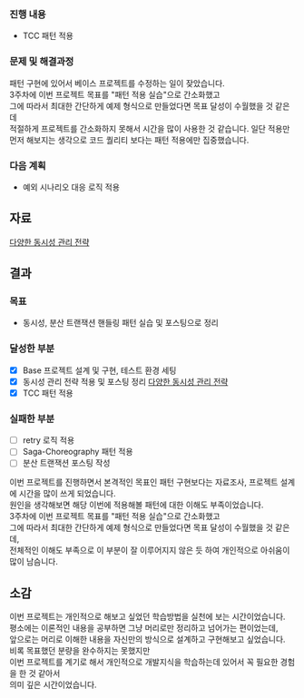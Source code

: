 ### 진행 내용
- TCC 패턴 적용

### 문제 및 해결과정
패턴 구현에 있어서 베이스 프로젝트를 수정하는 일이 잦았습니다.  
3주차에 이번 프로젝트 목표를 "패턴 적용 실습"으로 간소화했고  
그에 따라서 최대한 간단하게 예제 형식으로 만들었다면 목표 달성이 수월했을 것 같은데  
적절하게 프로젝트를 간소화하지 못해서 시간을 많이 사용한 것 같습니다.
일단 적용만 먼저 해보지는 생각으로 코드 퀄리티 보다는 패턴 적용에만 집중했습니다.

### 다음 계획
- 예외 시나리오 대응 로직 적용

## 자료
[다양한 동시성 관리 전략](https://www.notion.so/devrunner21/17d2b6f1529380249f08d9ff039b04e1?pvs=4)

## 결과

### 목표
- 동시성, 분산 트랜잭션 핸들링 패턴 실습 및 포스팅으로 정리

### 달성한 부분
- [x] Base 프로젝트 설계 및 구현, 테스트 환경 세팅
- [x] 동시성 관리 전략 적용 및 포스팅 정리 [다양한 동시성 관리 전략](https://www.notion.so/devrunner21/17d2b6f1529380249f08d9ff039b04e1?pvs=4)
- [x] TCC 패턴 적용

### 실패한 부분
- [ ] retry 로직 적용
- [ ] Saga-Choreography 패턴 적용
- [ ] 분산 트랜잭션 포스팅 작성

이번 프로젝트를 진행하면서 본격적인 목표인 패턴 구현보다는 자료조사, 프로젝트 설계에 시간을 많이 쓰게 되었습니다.  
원인을 생각해보면 해당 이번에 적용해볼 패턴에 대한 이해도 부족이었습니다.  
3주차에 이번 프로젝트 목표를 "패턴 적용 실습"으로 간소화했고  
그에 따라서 최대한 간단하게 예제 형식으로 만들었다면 목표 달성이 수월했을 것 같은데,  
전체적인 이해도 부족으로 이 부분이 잘 이루어지지 않은 듯 하여 개인적으로 아쉬움이 많이 남슴니다.

## 소감
이번 프로젝트는 개인적으로 해보고 싶었던 학습방법을 실천에 보는 시간이었습니다.  
평소에는 이론적인 내용을 공부하면 그냥 머리로만 정리하고 넘어가는 편이었는데,  
앞으로는 머리로 이해한 내용을 자신만의 방식으로 설계하고 구현해보고 싶었습니다.  
비록 목표했던 분량을 완수하지는 못했지만  
이번 프로젝트를 계기로 해서 개인적으로 개발지식을 학습하는데 있어서 꼭 필요한 경험을 한 것 같아서  
의미 깊은 시간이었습니다.
  
